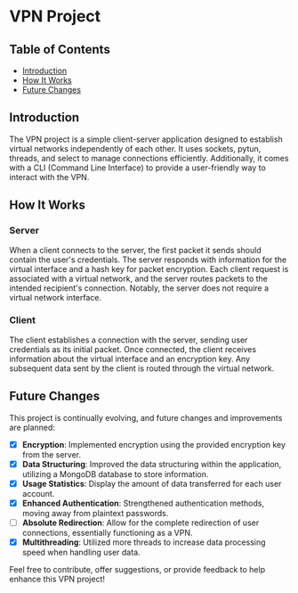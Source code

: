 # VPN Project

## Table of Contents
- [Introduction](#introduction)
- [How It Works](#how-it-works)
- [Future Changes](#future-changes)

## Introduction
The VPN project is a simple client-server application designed to establish virtual networks independently of each other. It uses sockets, pytun, threads, and select to manage connections efficiently. Additionally, it comes with a CLI (Command Line Interface) to provide a user-friendly way to interact with the VPN.

## How It Works
### Server
When a client connects to the server, the first packet it sends should contain the user's credentials. The server responds with information for the virtual interface and a hash key for packet encryption. Each client request is associated with a virtual network, and the server routes packets to the intended recipient's connection. Notably, the server does not require a virtual network interface.

### Client
The client establishes a connection with the server, sending user credentials as its initial packet. Once connected, the client receives information about the virtual interface and an encryption key. Any subsequent data sent by the client is routed through the virtual network.

## Future Changes
This project is continually evolving, and future changes and improvements are planned:
- [x] **Encryption**: Implemented encryption using the provided encryption key from the server.
- [x] **Data Structuring**: Improved the data structuring within the application, utilizing a MongoDB database to store information.
- [x] **Usage Statistics**: Display the amount of data transferred for each user account.
- [x] **Enhanced Authentication**: Strengthened authentication methods, moving away from plaintext passwords.
- [ ] **Absolute Redirection**: Allow for the complete redirection of user connections, essentially functioning as a VPN.
- [x] **Multithreading**: Utilized more threads to increase data processing speed when handling user data.

Feel free to contribute, offer suggestions, or provide feedback to help enhance this VPN project!
